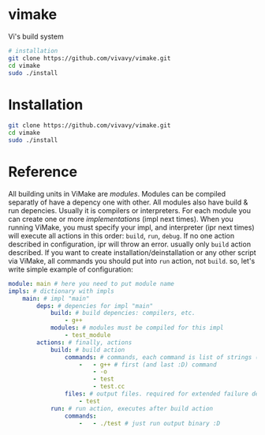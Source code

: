 # vimake
 Vi's build system
```sh
# installation
git clone https://github.com/vivavy/vimake.git
cd vimake
sudo ./install
```

# Installation
```sh
git clone https://github.com/vivavy/vimake.git
cd vimake
sudo ./install
```

# Reference

All building units in ViMake are *modules*. Modules can be compiled separatly of have a depency one with other.
All modules also have build & run depencies. Usually it is compilers or interpreters. For each module you can
create one or more *implementations* (impl next times). When you running ViMake, you must specify your impl,
and interpreter (ipr next times) will execute all actions in this order: `build`, `run`, `debug`.
If no one action described in configuration, ipr will throw an error. usually only `build` action described.
If you want to create installation/deinstallation or any other script via ViMake, all commands you should
put into `run` action, not `build`. so, let's write simple example of configuration:

```yaml
module: main # here you need to put module name
impls: # dictionary with impls
    main: # impl "main"
        deps: # depencies for impl "main"
            build: # build depencies: compilers, etc.
                - g++
            modules: # modules must be compiled for this impl
                - test_module
        actions: # finally, actions
            build: # build action
                commands: # commands, each command is list of strings (arguments)
                    -   - g++ # first (and last :D) command
                        - -o
                        - test
                        - test.cc
                files: # output files. required for extended failure detection, if compiler doesn't return error code
                    - test
            run: # run action, executes after build action
                commands:
                    -   - ./test # just run output binary :D
```
